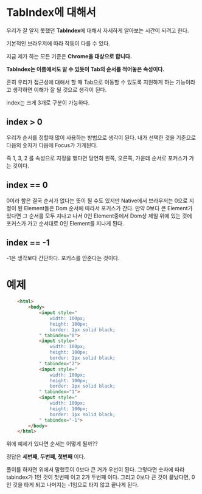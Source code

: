 # TabIndex에 대해서

우리가 잘 알지 못했던 **TabIndex**에 대해서 자세하게 알아보는 시간이 되려고 한다.
<br/>

기본적인 브라우저에 따라 작동이 다를 수 있다.
<br/>

지금 제가 하는 모든 기준은 **Chrome을 대상으로 합니다.**
<br/>

**TabIndex는 이름에서도 알 수 있듯이 Tab의 순서를 적어놓은 속성이다.**
<br/>

흔히 우리가 접근성에 대해서 할 때 Tab으로 이동할 수 있도록 지원하게 하는 기능이라고 생각하면 이해가 잘 될 것으로 생각이 된다.
<br/>

index는 크게 3개로 구분이 가능하다.
<br/>

## index > 0

우리가 순서를 정할때 많이 사용하는 방법으로 생각이 된다. 내가 선택한 것을 기준으로 다음의 숫자가 다음에 Focus가 가게된다.
<br/>

즉 1, 3, 2 를 속성으로 지정을 했다면 당연히 왼쪽, 오른쪽, 가운데 순서로 포커스가 가는 것이다.
<br/>

## index == 0

0이라 함은 결국 순서가 없다는 뜻이 될 수도 있지만 Native에서 브라우저는 0으로 지정이 된 Element들은 Dom 순서에 따라서 포커스가 간다. 만약 0보다 큰 Element가 있다면 그 순서를 모두 지나고 나서 0인 Element중에서 Dom상 제일 위에 있는 것에 포커스가 가고 순서대로 0인 Element를 지나게 된다.
<br/>

## index == -1

-1은 생각보다 간단하다. 포커스를 안준다는 것이다.
<br/>

# 예제

```html
    <html>
    	<body>
    		<input style="
    		    width: 100px;
    		    height: 100px;
    		    border: 1px solid black;
    		" tabindex="0">
    		<input style="
    		    width: 100px;
    		    height: 100px;
    		    border: 1px solid black;
    		" tabindex="2">
    		<input style="
    		    width: 100px;
    		    height: 100px;
    		    border: 1px solid black;
    		" tabindex="1">
    		<input style="
    		    width: 100px;
    		    height: 100px;
    		    border: 1px solid black;
    		" tabindex="-1">
    	</body>
    </html>
```

위에 예제가 있다면 순서는 어떻게 될까??
<br/>

정답은 **세번째, 두번째, 첫번째** 이다.
<br/>

풀이를 하자면 위에서 말했듯이 0보다 큰 거가 우선이 된다. 그렇다면 숫자에 따라 tabindex가 1인 것이 첫번째 이고 2가 두번째 이다. 그리고 0보다 큰 것이 끝났다면, 0인 것을 타게 되고 나머지는 -1임으로 타지 않고 끝나게 된다.
